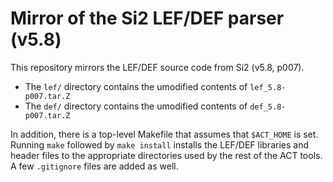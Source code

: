 # Mirror of the Si2 LEF/DEF parser (v5.8)

This repository mirrors the LEF/DEF source code from Si2 (v5.8, p007). 
   * The `lef/` directory contains the umodified contents of `lef_5.8-p007.tar.Z`
   * The `def/` directory contains the umodified contents of `def_5.8-p007.tar.Z`

In addition, there is a top-level Makefile that assumes that `$ACT_HOME` is set.
Running `make` followed by `make install` installs the LEF/DEF libraries and header
files to the appropriate directories used by the rest of the ACT tools. 
A few `.gitignore` files are added as well.

